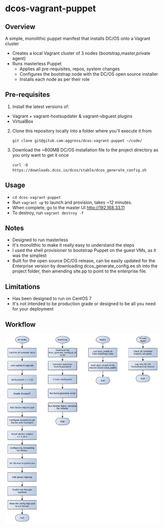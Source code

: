 # dcos-vagrant-puppet

## Overview

A simple, monolithic puppet manifest that installs DC/OS onto a Vagrant cluster

* Creates a local Vagrant cluster of 3 nodes {bootstrap,master,private agent}
* Runs masterless Puppet
  * Applies all pre-requisites, repos, system changes
  * Configures the bootstrap node with the DC/OS open source installer
  * Installs each node as per their role

## Pre-requisites

1. Install the latest versions of:
  * Vagrant + vagrant-hostsupdater & vagrant-vbguest plugins
  * VirtualBox
2. Clone this repository locally into a folder where you'll execute it from

   `git clone git@gitub.com:aggress/dcos-vagrant-puppet ~/code/`

3. Download the ~800MB DC/OS installation file to the project directory as you only want to get it once

   `curl -O https://downloads.dcos.io/dcos/stable/dcos_generate_config.sh`

## Usage

* `cd dcos-vagrant-puppet`
* Run `vagrant up` to launch and provision, takes ~12 minutes.
* When complete, go to the master UI http://192.168.33.11
* To destroy, run `vagrant destroy -f`

## Notes

* Designed to run masterless
* It's monolithic to make it really easy to understand the steps
* I used the shell provisioner to bootstrap Puppet on the guest VMs, as it was the simplest
* Built for the open source DC/OS release, can be easily updated for the Enterprise version by
downloading dcos_generate_config.ee.sh into the project folder, then amending site.pp to point
to the enterprise file. 

## Limitations

* Has been designed to run on CentOS 7
* It's not intended to be production grade or designed to be all you need for your deployment

## Workflow

![workflow diagram](https://raw.githubusercontent.com/aggress/dcos-vagrant-puppet/master/dcos-advanced-install-workflow.png "Advanced installation workflow")